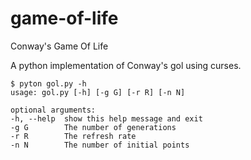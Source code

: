 game-of-life
============

Conway's Game Of Life

A python implementation of Conway's gol using curses.

    $ pyton gol.py -h
    usage: gol.py [-h] [-g G] [-r R] [-n N]

    optional arguments:
    -h, --help  show this help message and exit
    -g G        The number of generations
    -r R        The refresh rate
    -n N        The number of initial points
